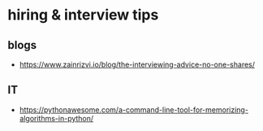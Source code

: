 # hiring & interview tips

## blogs

- https://www.zainrizvi.io/blog/the-interviewing-advice-no-one-shares/


## IT

- https://pythonawesome.com/a-command-line-tool-for-memorizing-algorithms-in-python/
